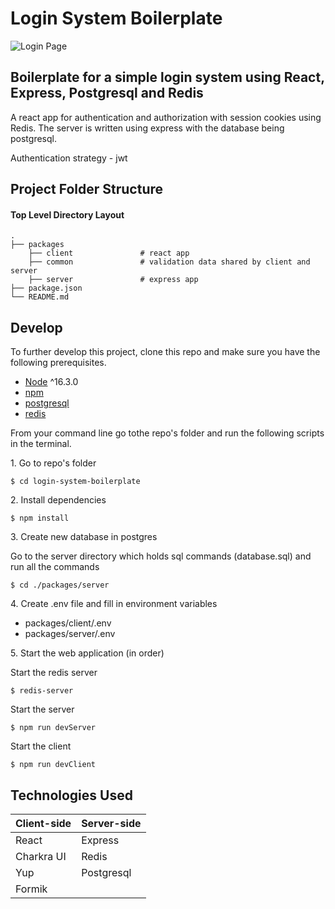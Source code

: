 # Login System Boilerplate

![Login Page](https://user-images.githubusercontent.com/71662324/183850119-a77a0a19-494e-4ccf-a284-bae4148d57f4.PNG)

## Boilerplate for a simple login system using React, Express, Postgresql and Redis

A react app for authentication and authorization with session cookies using Redis. The server is written using express with the database being postgresql.

Authentication strategy - jwt

## Project Folder Structure

#### Top Level Directory Layout

```terminal
.
├── packages
    ├── client               # react app
    ├── common               # validation data shared by client and server
    ├── server               # express app
├── package.json
└── README.md
```

## Develop

To further develop this project, clone this repo and make sure you have the following prerequisites.

- [Node](https://nodejs.org/en/download/) ^16.3.0
- [npm](https://nodejs.org/en/download/package-manager/)
- [postgresql](https://www.postgresql.org/download/)
- [redis](https://redis.io/download/)

From your command line go tothe repo's folder and run the following scripts in the terminal.

1\. Go to repo's folder

```terminal
$ cd login-system-boilerplate
```

2\. Install dependencies

```terminal
$ npm install
```

3\. Create new database in postgres

Go to the server directory which holds sql commands (database.sql) and run all the commands

```terminal
$ cd ./packages/server
```

4\. Create .env file and fill in environment variables

- packages/client/.env
- packages/server/.env

5\. Start the web application (in order)

Start the redis server

```terminal
$ redis-server
```

Start the server

```terminal
$ npm run devServer
```

Start the client

```terminal
$ npm run devClient
```

## Technologies Used

| Client-side | Server-side |
| ----------- | ----------- |
| React       | Express     |
| Charkra UI  | Redis       |
| Yup         | Postgresql  |
| Formik      |
